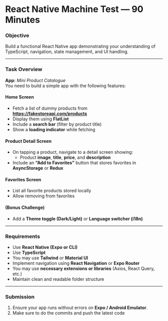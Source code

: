 #  React Native Machine Test — 90 Minutes

### Objective  
Build a functional React Native app demonstrating your understanding of TypeScript, navigation, state management, and UI handling.

---

###  Task Overview  
**App:** *Mini Product Catalogue*  
You need to build a simple app with the following features:

#### Home Screen
- Fetch a list of dummy products from **https://fakestoreapi.com/products**  
- Display them using **FlatList**  
- Include a **search bar** (filter by product title)  
- Show a **loading indicator** while fetching  

####  Product Detail Screen
- On tapping a product, navigate to a detail screen showing:
  - Product **image**, **title**, **price**, and **description**  
- Include an **“Add to Favorites”** button that stores favorites in **AsyncStorage** or **Redux**

####  Favorites Screen
- List all favorite products stored locally  
- Allow removing from favorites  

#### (Bonus Challenge)
- Add a **Theme toggle (Dark/Light)** or **Language switcher (i18n)**

---

###  Requirements
- Use **React Native (Expo or CLI)**  
- Use **TypeScript**
- You may use **Tailwind** or **Material UI** 
- Implement navigation using **React Navigation** or **Expo Router**  
- You may use **necessary extensions or libraries** (Axios, React Query, etc.)  
- Maintain clean and readable folder structure  

---

### Submission
1. Ensure your app runs without errors on **Expo / Android Emulator**.
2. Make sure to do the commits and push the latest code

